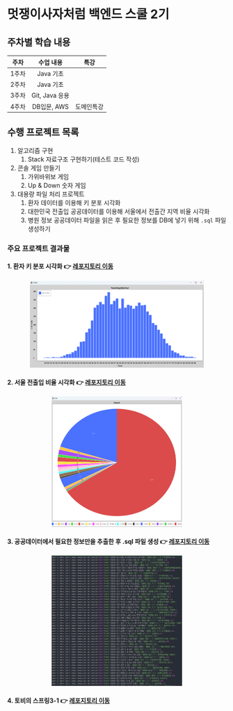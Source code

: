 # 멋쟁이사자처럼 백엔드 스쿨 2기

## 주차별 학습 내용
|  주차  |  수업 내용    |   특강  |
|:----:|:-----------------:|:-----:|
| 1주차  |  Java 기초   |       |
| 2주차  |  Java 기초     |       |
| 3주차  |   Git, Java 응용       |       |
| 4주차 |   DB입문, AWS     | 도메인특강 |


## 수행 프로젝트 목록
1. 알고리즘 구현
   1. Stack 자료구조 구현하기(테스트 코드 작성)
2. 콘솔 게임 만들기
    1. 가위바위보 게임
    2. Up & Down 숫자 게임
2. 대용량 파일 처리 프로젝트
    1. 환자 데이터를 이용해 키 분포 시각화
    2. 대한민국 전출입 공공데이터를 이용해 서울에서 전출간 지역 비율 시각화
    3. 병원 정보 공공데이터 파일을 읽은 후 필요한 정보를 DB에 넣기 위해 `.sql` 파일 생성하기


### 주요 프로젝트 결과물
#### 1. 환자 키 분포 시각화 👉 [레포지토리 이동](https://github.com/wogus0518/LikeLion-Backend/tree/main/Class/src/week3/date221007/miniProject)
<div align="center"><img src="resources/img/patientHeight.png" width="400" height="200"></div>

#### 2. 서울 전출입 비율 시각화 👉 [레포지토리 이동](https://github.com/wogus0518/LikeLion-Backend/tree/main/Class/src/week3/date221007/miniProject)
<div align="center"><img src="resources/img/sidoPiechart.png" width="300" height="300"></div>

#### 3. 공공데이터에서 필요한 정보만을 추출한 후 .sql 파일 생성 👉 [레포지토리 이동](https://github.com/wogus0518/likelion-gradle-01)
<div align="center"><img src="resources/img/hospitalSql.png" width="300" height="300"></div>

#### 4. 토비의 스프링3-1 👉 [레포지토리 이동](https://github.com/wogus0518/likelion-spring)